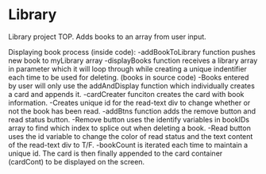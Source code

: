 # Library
Library project TOP. Adds books to an array from user input. 

Displaying book process (inside code):
    -addBookToLibrary function pushes new book to myLibrary array
    -displayBooks function receives a library array in parameter which it will loop through while creating a unique indentifier each time to be used for deleting. (books in source code)
    -Books entered by user will only use the addAndDisplay function which individually creates a card and appends it.
    -cardCreater funciton creates the card with book information.
    -Creates unique id for the read-text div to change whether or not the book has been read.
    -addBtns function adds the remove button and read status button.
    -Remove button uses the identify variables in bookIDs array to find which index to splice out when deleting a book.
    -Read button uses the id variable to change the color of read status and the text content of the read-text div to T/F.
    -bookCount is iterated each time to maintain a unique id. The card is then finally appended to the card container (cardCont) to be displayed on the screen.

